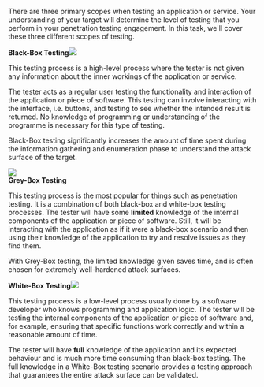 There are three primary scopes when testing an application or service. Your understanding of your target will determine the level of testing that you perform in your penetration testing engagement. In this task, we'll cover these three different scopes of testing.

  

**Black-Box Testing**![](https://tryhackme-images.s3.amazonaws.com/user-uploads/5de96d9ca744773ea7ef8c00/room-content/6c2f888c43adca666a5850516b67bad6.svg)

This testing process is a high-level process where the tester is not given any information about the inner workings of the application or service.

The tester acts as a regular user testing the functionality and interaction of the application or piece of software. This testing can involve interacting with the interface, i.e. buttons, and testing to see whether the intended result is returned. No knowledge of programming or understanding of the programme is necessary for this type of testing.

Black-Box testing significantly increases the amount of time spent during the information gathering and enumeration phase to understand the attack surface of the target.

  

![](https://tryhackme-images.s3.amazonaws.com/user-uploads/5de96d9ca744773ea7ef8c00/room-content/1b42f69b00cfb7f24f1e99337c271078.svg)  
**Grey-Box Testing**

This testing process is the most popular for things such as penetration testing. It is a combination of both black-box and white-box testing processes. The tester will have some **limited** knowledge of the internal components of the application or piece of software. Still, it will be interacting with the application as if it were a black-box scenario and then using their knowledge of the application to try and resolve issues as they find them.

With Grey-Box testing, the limited knowledge given saves time, and is often chosen for extremely well-hardened attack surfaces.

  

  

  

**White-Box Testing**![](https://tryhackme-images.s3.amazonaws.com/user-uploads/5de96d9ca744773ea7ef8c00/room-content/a7e233d20abe429fb0dda54bb5c6b912.svg)

This testing process is a low-level process usually done by a software developer who knows programming and application logic. The tester will be testing the internal components of the application or piece of software and, for example, ensuring that specific functions work correctly and within a reasonable amount of time.

The tester will have **full** knowledge of the application and its expected behaviour and is much more time consuming than black-box testing. The full knowledge in a White-Box testing scenario provides a testing approach that guarantees the entire attack surface can be validated.